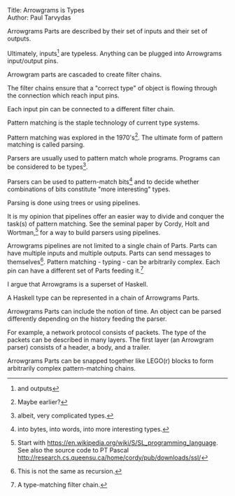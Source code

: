 Title: Arrowgrams is Types  
Author: Paul Tarvydas

Arrowgrams Parts are described by their set of inputs and their set of outputs.

Ultimately, inputs[^fn1] are typeless.  Anything can be plugged into Arrowgrams input/output pins.

Arrowgram parts are cascaded to create filter chains.

The filter chains ensure that a "correct type" of object is flowing through the connection which reach input pins.

Each input pin can be connected to a different filter chain.

Pattern matching is the staple technology of current type systems.

Pattern matching was explored in the 1970's[^fn2].  The ultimate form of pattern matching is called parsing.

Parsers are usually used to pattern match whole programs.  Programs can be considered to be types[^fn3].

Parsers can be used to pattern-match bits[^fn4] and to decide whether combinations of bits constitute "more interesting" types.

Parsing is done using trees or using pipelines.

It is my opinion that pipelines offer an easier way to divide and conquer the task(s) of pattern matching.  See the seminal paper by Cordy, Holt and Wortman,[^fn5] for a way to build parsers using pipelines.

Arrowgrams pipelines are not limited to a single chain of Parts.  Parts can have multiple inputs and multiple outputs.  Parts can send messages to themselves[^fn6].  Pattern matching - typing - can be arbitrarily complex.  Each pin can have a different set of Parts feeding it.[^fn7]


I argue that Arrowgrams is a superset of Haskell.

A Haskell type can be represented in a chain of Arrowgrams Parts.

Arrowgrams Parts can include the notion of time.  An object can be parsed differently depending on the history feeding the parser.

For example, a network protocol consists of packets.  The type of the packets can be described in many layers.  The first layer (an Arrowgram parser) consists of a header, a body, and a trailer.

Arrowgrams Parts can be snapped together like LEGO(r) blocks to form arbitrarily complex pattern-matching chains.


[^fn1]: and outputs

[^fn2]: Maybe earlier?

[^fn3]: albeit, very complicated types.

[^fn4]: into bytes, into words, into more interesting types.

[^fn5]: Start with https://en.wikipedia.org/wiki/S/SL_programming_language.  See also the source code to PT Pascal http://research.cs.queensu.ca/home/cordy/pub/downloads/ssl/

[^fn6]: This is not the same as recursion.

[^fn7]: A type-matching filter chain.